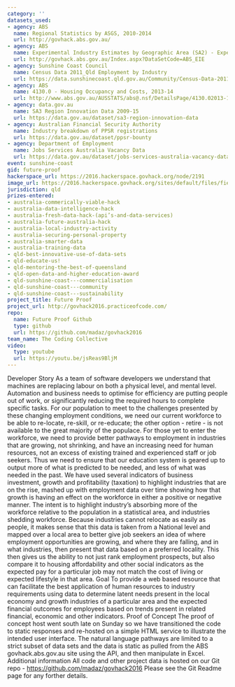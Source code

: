 ```yaml
---
category: ''
datasets_used:
- agency: ABS
  name: Regional Statistics by ASGS, 2010-2014
  url: http://govhack.abs.gov.au/
- agency: ABS
  name: Experimental Industry Estimates by Geographic Area (SA2) - Experimental data and should not be used for analytical, decision or policy making purposes.
  url: http://govhack.abs.gov.au/Index.aspx?DataSetCode=ABS_EIE
- agency: Sunshine Coast Council
  name: Census Data 2011_Qld Employment by Industry
  url: https://data.sunshinecoast.qld.gov.au/Community/Census-Data-2011_Qld-Employment-by-Industry/grkm-3d2g
- agency: ABS
  name: 4130.0 - Housing Occupancy and Costs, 2013-14
  url: http://www.abs.gov.au/AUSSTATS/abs@.nsf/DetailsPage/4130.02013-14?OpenDocument
- agency: data.gov.au
  name: SA3 Region Innovation Data 2009-15
  url: https://data.gov.au/dataset/sa3-region-innovation-data
- agency: Australian Financial Security Authority
  name: Industry breakdown of PPSR registrations
  url: https://data.gov.au/dataset/ppsr-bounty
- agency: Department of Employment
  name: Jobs Services Australia Vacancy Data
  url: https://data.gov.au/dataset/jobs-services-australia-vacancy-data
event: sunshine-coast
gid: future-proof
hackerspace_url: https://2016.hackerspace.govhack.org/node/2191
image_url: https://2016.hackerspace.govhack.org/sites/default/files/field/image/Future-Proof-Logo-inverted.png
jurisdiction: qld
prizes-entered:
- australia-commerically-viable-hack
- australia-data-intelligence-hack
- australia-fresh-data-hack-(api’s-and-data-services)
- australia-future-australia-hack
- australia-local-industry-activity
- australia-securing-personal-property
- australia-smarter-data
- australia-training-data
- qld-best-innovative-use-of-data-sets
- qld-educate-us!
- qld-mentoring-the-best-of-queensland
- qld-open-data-and-higher-education-award
- qld-sunshine-coast---commercialisation
- qld-sunshine-coast---community
- qld-sunshine-coast---sustainability
project_title: Future Proof
project_url: http://govhack2016.practiceofcode.com/
repo:
  name: Future Proof Github
  type: github
  url: https://github.com/madaz/govhack2016
team_name: The Coding Collective
video:
  type: youtube
  url: https://youtu.be/jsReas9BljM
---
```


Developer Story
As a team of software developers we understand that machines are replacing labour on both a physical level, and mental level. Automation and business needs to optimise for efficiency are putting people out of work, or significantly reducing the required hours to complete specific tasks. For our population to meet to the challenges presented by these changing employment conditions, we need our current workforce to be able to re-locate, re-skill, or re-educate; the other option - retire - is not available to the great majority of the populace.
For those yet to enter the workforce, we need to provide better pathways to employment in industries that are growing, not shrinking, and have an increasing need for human resources, not an excess of existing trained and experienced staff or job seekers. Thus we need to ensure that our education system is geared up to output more of what is predicted to be needed, and less of what was needed in the past.
We have used several indicators of business investment, growth and profitability (taxation) to highlight industries that are on the rise, mashed up with employment data over time showing how that growth is having an effect on the workforce in either a positive or negative manner. The intent is to highlight industry’s absorbing more of the workforce relative to the population in a statistical area, and industries shedding workforce.
Because industries cannot relocate as easily as people, it makes sense that this data is taken from a National level and mapped over a local area to better give job seekers an idea of where employment opportunities are growing, and where they are falling, and in what industries, then present that data based on a preferred locality. This then gives us the ability to not just rank employment prospects, but also compare it to housing affordability and other social indicators as the expected pay for a particular job may not match the cost of living or expected lifestyle in that area.
Goal
To provide a web based resource that can facilitate the best application of human resources to industry requirements using data to determine latent needs present in the local economy and growth industries of a particular area and the expected financial outcomes for employees based on trends present in related financial, economic and other indicators.
Proof of Concept
The proof of concept host went south late on Sunday so we have transitioned the code to static responses and re-hosted on a simple HTML service to illustrate the intended user interface. The natural language pathways are limited to a strict subset of data sets and the data is static as pulled from the ABS govhack.abs.gov.au site using the API, and then manipulate in Excel.
Additional information
All code and other project data is hosted on our Git repo - https://github.com/madaz/govhack2016
Please see the Git Readme page for any forther details.